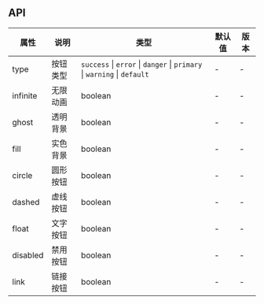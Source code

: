 ## API

| 属性     | 说明     | 类型                                                                    | 默认值 | 版本 |
| -------- | -------- | ----------------------------------------------------------------------- | ------ | ---- |
| type     | 按钮类型 | `success` \| `error` \| `danger` \| `primary` \| `warning` \| `default` | -      | -    |
| infinite | 无限动画 | boolean                                                                 | -      | -    |
| ghost    | 透明背景 | boolean                                                                 | -      | -    |
| fill     | 实色背景 | boolean                                                                 | -      | -    |
| circle   | 圆形按钮 | boolean                                                                 | -      | -    |
| dashed   | 虚线按钮 | boolean                                                                 | -      | -    |
| float    | 文字按钮 | boolean                                                                 | -      | -    |
| disabled | 禁用按钮 | boolean                                                                 | -      | -    |
| link     | 链接按钮 | boolean                                                                 | -      | -    |
